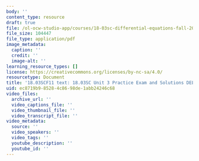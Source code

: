 ```yaml
---
body: ''
content_type: resource
draft: true
file: /ol-ocw-studio-app/courses/18-03sc-differential-equations-fall-2011/mit18_03scf11_prex3.pdf
file_size: 104447
file_type: application/pdf
image_metadata:
  caption: ''
  credit: ''
  image-alt: ''
learning_resource_types: []
license: https://creativecommons.org/licenses/by-nc-sa/4.0/
resourcetype: Document
title: '18.03SCF11 text: 18.03SC Unit 3 Practice Exam and Solutions DELETE'
uid: ec8719b9-8528-4c86-98de-1abb24246c68
video_files:
  archive_url: ''
  video_captions_file: ''
  video_thumbnail_file: ''
  video_transcript_file: ''
video_metadata:
  source: ''
  video_speakers: ''
  video_tags: ''
  youtube_description: ''
  youtube_id: ''
---
```

